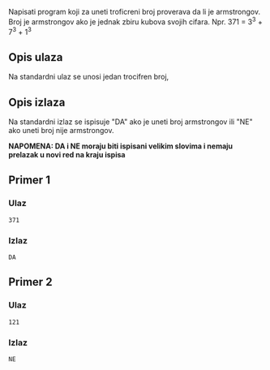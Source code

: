Napisati program koji za uneti troficreni broj proverava da li je armstrongov. Broj je armstrongov ako je jednak zbiru kubova svojih cifara. Npr. 371 = 3<sup>3</sup> + 7<sup>3</sup> + 1<sup>3</sup>

## Opis ulaza

Na standardni ulaz se unosi jedan trocifren broj,

## Opis izlaza

Na standardni izlaz se ispisuje "DA" ako je uneti broj armstrongov ili "NE" ako uneti broj nije armstrongov.

**NAPOMENA: DA i NE moraju biti ispisani velikim slovima i nemaju prelazak u novi red na kraju ispisa**

## Primer 1

### Ulaz

~~~
371
~~~

### Izlaz

~~~
DA
~~~

## Primer 2

### Ulaz

~~~
121
~~~

### Izlaz

~~~
NE
~~~
